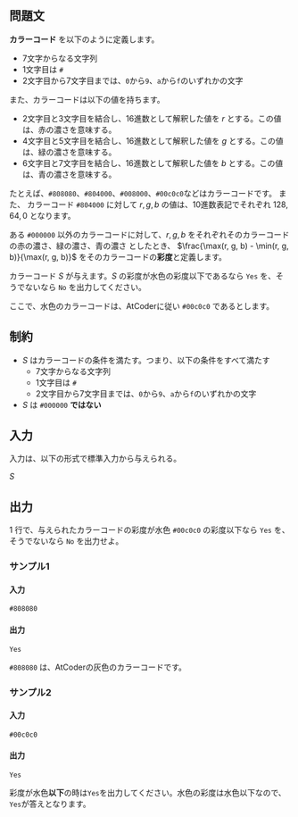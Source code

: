 ## 問題文

**カラーコード** を以下のように定義します。
- $7$文字からなる文字列
- $1$文字目は `#`
- $2$文字目から$7$文字目までは、`0`から`9`、`a`から`f`のいずれかの文字

また、カラーコードは以下の値を持ちます。
- $2$文字目と$3$文字目を結合し、16進数として解釈した値を $r$ とする。この値は、赤の濃さを意味する。
- $4$文字目と$5$文字目を結合し、16進数として解釈した値を $g$ とする。この値は、緑の濃さを意味する。
- $6$文字目と$7$文字目を結合し、16進数として解釈した値を $b$ とする。この値は、青の濃さを意味する。


たとえば、`#808080`、`#804000`、`#008000`、`#00c0c0`などはカラーコードです。
また、 カラーコード `#804000` に対して $r, g, b$ の値は、10進数表記でそれぞれ $128, 64, 0$ となります。

ある `#000000` 以外のカラーコードに対して、$r, g, b$ をそれぞれそのカラーコードの赤の濃さ、緑の濃さ、青の濃さ としたとき、
$\frac{\max(r, g, b) - \min(r, g, b)}{\max(r, g, b)}$ をそのカラーコードの**彩度**と定義します。

カラーコード $S$ が与えます。$S$ の彩度が水色の彩度以下であるなら `Yes` を、そうでないなら `No` を出力してください。

ここで、水色のカラーコードは、AtCoderに従い `#00c0c0` であるとします。

## 制約
- $S$ はカラーコードの条件を満たす。つまり、以下の条件をすべて満たす
    - $7$文字からなる文字列
    - $1$文字目は `#`
    - $2$文字目から$7$文字目までは、`0`から`9`、`a`から`f`のいずれかの文字
- $S$ は `#000000` **ではない**


## 入力

入力は、以下の形式で標準入力から与えられる。

<div class="code-math">

$S$
</div>

## 出力
$1$ 行で、与えられたカラーコードの彩度が水色 `#00c0c0` の彩度以下なら `Yes` を、そうでないなら `No` を出力せよ。


### サンプル1
#### 入力
```
#808080
```
#### 出力
```
Yes
```

`#808080` は、AtCoderの灰色のカラーコードです。

### サンプル2
#### 入力
```
#00c0c0
```

#### 出力
```
Yes
```

彩度が水色**以下**の時は`Yes`を出力してください。水色の彩度は水色以下なので、`Yes`が答えとなります。
